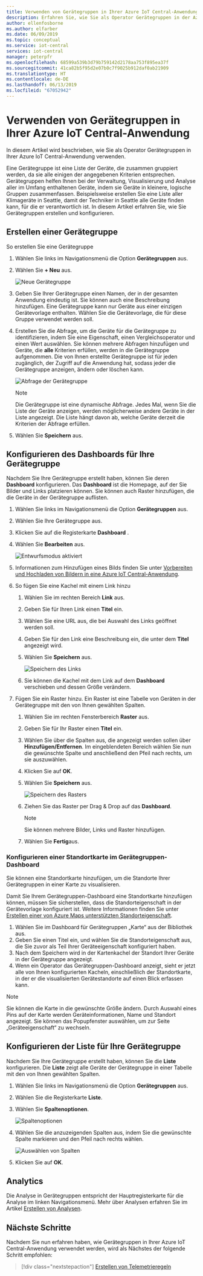 ```yaml
---
title: Verwenden von Gerätegruppen in Ihrer Azure IoT Central-Anwendung | Microsoft-Dokumentation
description: Erfahren Sie, wie Sie als Operator Gerätegruppen in der Azure IoT Central-Anwendung verwenden.
author: ellenfosborne
ms.author: elfarber
ms.date: 06/09/2019
ms.topic: conceptual
ms.service: iot-central
services: iot-central
manager: peterpfr
ms.openlocfilehash: 68599a539b3d79b759142d2178aa753f895ea37f
ms.sourcegitcommit: 41ca82b5f95d2e07b0c7f9025b912daf0ab21909
ms.translationtype: HT
ms.contentlocale: de-DE
ms.lasthandoff: 06/13/2019
ms.locfileid: "67052942"
---
```

# <a name="use-device-sets-in-your-azure-iot-central-application"></a>Verwenden von Gerätegruppen in Ihrer Azure IoT Central-Anwendung

In diesem Artikel wird beschrieben, wie Sie als Operator Gerätegruppen in Ihrer Azure IoT Central-Anwendung verwenden.

Eine Gerätegruppe ist eine Liste der Geräte, die zusammen gruppiert werden, da sie alle einigen der angegebenen Kriterien entsprechen. Gerätegruppen helfen Ihnen bei der Verwaltung, Visualisierung und Analyse aller im Umfang enthaltenen Geräte, indem sie Geräte in kleinere, logische Gruppen zusammenfassen. Beispielsweise erstellen Sie eine Liste aller Klimageräte in Seattle, damit der Techniker in Seattle alle Geräte finden kann, für die er verantwortlich ist. In diesem Artikel erfahren Sie, wie Sie Gerätegruppen erstellen und konfigurieren.

## <a name="create-a-device-set"></a>Erstellen einer Gerätegruppe

So erstellen Sie eine Gerätegruppe

1. Wählen Sie links im Navigationsmenü die Option **Gerätegruppen** aus.

1. Wählen Sie **+ Neu** aus.

    ![Neue Gerätegruppe](media/howto-use-device-sets/image1.png)

1. Geben Sie Ihrer Gerätegruppe einen Namen, der in der gesamten Anwendung eindeutig ist. Sie können auch eine Beschreibung hinzufügen. Eine Gerätegruppe kann nur Geräte aus einer einzigen Gerätevorlage enthalten. Wählen Sie die Gerätevorlage, die für diese Gruppe verwendet werden soll.

1. Erstellen Sie die Abfrage, um die Geräte für die Gerätegruppe zu identifizieren, indem Sie eine Eigenschaft, einen Vergleichsoperator und einen Wert auswählen. Sie können mehrere Abfragen hinzufügen und Geräte, die **alle** Kriterien erfüllen, werden in die Gerätegruppe aufgenommen. Die von Ihnen erstellte Gerätegruppe ist für jeden zugänglich, der Zugriff auf die Anwendung hat, sodass jeder die Gerätegruppe anzeigen, ändern oder löschen kann.

    ![Abfrage der Gerätegruppe](media/howto-use-device-sets/image2.png)

    > [!NOTE]
    > Die Gerätegruppe ist eine dynamische Abfrage. Jedes Mal, wenn Sie die Liste der Geräte anzeigen, werden möglicherweise andere Geräte in der Liste angezeigt. Die Liste hängt davon ab, welche Geräte derzeit die Kriterien der Abfrage erfüllen.

1. Wählen Sie **Speichern** aus.

## <a name="configure-the-dashboard-for-your-device-set"></a>Konfigurieren des Dashboards für Ihre Gerätegruppe

Nachdem Sie Ihre Gerätegruppe erstellt haben, können Sie deren **Dashboard** konfigurieren. Das **Dashboard** ist die Homepage, auf der Sie Bilder und Links platzieren können. Sie können auch Raster hinzufügen, die die Geräte in der Gerätegruppe auflisten.

1. Wählen Sie links im Navigationsmenü die Option **Gerätegruppen** aus.

1. Wählen Sie Ihre Gerätegruppe aus.

1. Klicken Sie auf die Registerkarte **Dashboard** .

1. Wählen Sie **Bearbeiten** aus.

    ![Entwurfsmodus aktiviert](media/howto-use-device-sets/image3.png)

1. Informationen zum Hinzufügen eines Bilds finden Sie unter [Vorbereiten und Hochladen von Bildern in eine Azure IoT Central-Anwendung](howto-prepare-images.md).

1. So fügen Sie eine Kachel mit einem Link hinzu
    1. Wählen Sie im rechten Bereich **Link** aus.
    1. Geben Sie für Ihren Link einen **Titel** ein.
    1. Wählen Sie eine URL aus, die bei Auswahl des Links geöffnet werden soll.
    1. Geben Sie für den Link eine Beschreibung ein, die unter dem **Titel** angezeigt wird.
    1. Wählen Sie **Speichern** aus.

        ![Speichern des Links](media/howto-use-device-sets/image7.png)

    1. Sie können die Kachel mit dem Link auf dem **Dashboard** verschieben und dessen Größe verändern.

1. Fügen Sie ein Raster hinzu. Ein Raster ist eine Tabelle von Geräten in der Gerätegruppe mit den von Ihnen gewählten Spalten.
    1. Wählen Sie im rechten Fensterbereich **Raster** aus.
    1. Geben Sie für Ihr Raster einen **Titel** ein.
    1. Wählen Sie über die Spalten aus, die angezeigt werden sollen über **Hinzufügen/Entfernen**. Im eingeblendeten Bereich wählen Sie nun die gewünschte Spalte und anschließend den Pfeil nach rechts, um sie auszuwählen.
    1. Klicken Sie auf **OK**.
    1. Wählen Sie **Speichern** aus.

        ![Speichern des Rasters](media/howto-use-device-sets/image9.png)

    1. Ziehen Sie das Raster per Drag & Drop auf das **Dashboard**.

        > [!NOTE]
        > Sie können mehrere Bilder, Links und Raster hinzufügen.
  
    1. Wählen Sie **Fertig**aus.

### <a name="configuring-location-map-in-your-device-sets-dashboard"></a>Konfigurieren einer Standortkarte im Gerätegruppen-Dashboard

Sie können eine Standortkarte hinzufügen, um die Standorte Ihrer Gerätegruppen in einer Karte zu visualisieren.

Damit Sie Ihrem Gerätegruppen-Dashboard eine Standortkarte hinzufügen können, müssen Sie sicherstellen, dass die Standorteigenschaft in der Gerätevorlage konfiguriert ist. Weitere Informationen finden Sie unter [Erstellen einer von Azure Maps unterstützten Standorteigenschaft](howto-set-up-template.md).

1. Wählen Sie im Dashboard für Gerätegruppen „Karte“ aus der Bibliothek aus.
2. Geben Sie einen Titel ein, und wählen Sie die Standorteigenschaft aus, die Sie zuvor als Teil Ihrer Geräteeigenschaft konfiguriert haben.
3. Nach dem Speichern wird in der Kartenkachel der Standort Ihrer Geräte in der Gerätegruppe angezeigt.
4. Wenn ein Operator das Gerätegruppen-Dashboard anzeigt, sieht er jetzt alle von Ihnen konfigurierten Kacheln, einschließlich der Standortkarte, in der er die visualisierten Gerätestandorte auf einen Blick erfassen kann.

> [!NOTE]
> Sie können die Karte in die gewünschte Größe ändern. Durch Auswahl eines Pins auf der Karte werden Geräteinformationen, Name und Standort angezeigt. Sie können das Popupfenster auswählen, um zur Seite „Geräteeigenschaft“ zu wechseln.

## <a name="configure-the-list-for-your-device-set"></a>Konfigurieren der Liste für Ihre Gerätegruppe

Nachdem Sie Ihre Gerätegruppe erstellt haben, können Sie die **Liste** konfigurieren. Die **Liste** zeigt alle Geräte der Gerätegruppe in einer Tabelle mit den von Ihnen gewählten Spalten.

1. Wählen Sie links im Navigationsmenü die Option **Gerätegruppen** aus.

1. Wählen Sie die Registerkarte **Liste**.

1. Wählen Sie **Spaltenoptionen**.

    ![Spaltenoptionen](media/howto-use-device-sets/image11.png)

1. Wählen Sie die anzuzeigenden Spalten aus, indem Sie die gewünschte Spalte markieren und den Pfeil nach rechts wählen.

    ![Auswählen von Spalten](media/howto-use-device-sets/image12.png)

1. Klicken Sie auf **OK**.

## <a name="analytics"></a>Analytics

Die Analyse in Gerätegruppen entspricht der Hauptregisterkarte für die Analyse im linken Navigationsmenü. Mehr über Analysen erfahren Sie im Artikel [Erstellen von Analysen](howto-use-device-sets.md).

## <a name="next-steps"></a>Nächste Schritte

Nachdem Sie nun erfahren haben, wie Gerätegruppen in Ihrer Azure IoT Central-Anwendung verwendet werden, wird als Nächstes der folgende Schritt empfohlen:

> [!div class="nextstepaction"]
> [Erstellen von Telemetrieregeln](howto-create-telemetry-rules.md)
